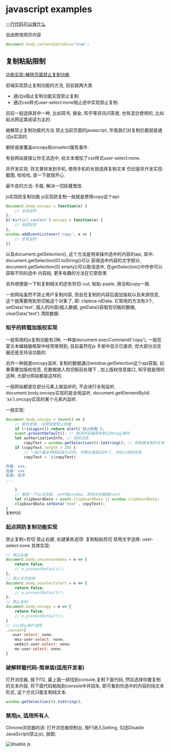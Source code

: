 # javascript examples

[一行代码可以做什么](https://www.zhihu.com/question/285586045/answer/1164579350)

自由修改网页内容

```js
document.body.contentEditable='true';
```

## 复制粘贴限制

[功能实现-解除页面禁止复制功能](https://segmentfault.com/a/1190000039087909)

前端实现禁止复制功能的方法, 目前就两大类

+ 通过js阻止复制功能实现禁止复制.
+ 通过css样式user-select:none阻止选中实现禁止复制.

目前一般选择其中一种, 比如简书, 掘金, 知乎等资讯问答类, 也有混合使用的, 比如起点网这类阅读为主的.

破解禁止复制功能的方法
禁止当前页面的javascript, 毕竟我们对复制拦截就是通过js实现的.

删除或者覆盖oncopy和onselect属性事件.

有些网站直接让你无法选中, 给文本增加了css样式user-select:none.

非开发实现: 将文章转发到手机, 使用手机的长按选择复制文本
仍旧是非开发实现: 截图, 哈哈哈, 皮一下就很开心.

最牛皮的方法: 手敲, 解决一切妖魔鬼怪.

js实现防复制功能
js实现防复制一般就是使用copy这个api:

```js
document.body.oncopy = function(e) {
    // 全局监听
};
$('#articl_content').oncopy = function(e) {
    // 局部监听
};
window.addEventListener('copy', e => {
    // 全局监听
})
```

以及document.getSelection(), 这个方法是用来操作选中的内容的api, 其中:
document.getSelection(0).toString()可以 获得选中内容的文字部分,
document.getSelection(0).empty()可以取消选中,
在getSelection()中传参可以获取不同的选中 内容段, 更多有趣的方法在它原型里.

另外顺便提一下和复制相关的还有剪切-cut, 粘贴-paste, 用法和copy一致.

一些网站虽然不禁止用户复制内容, 但会在复制的内容后面加版权以及来源信息,
这个就需要用到剪切板这个对象了, 即: clipboa rdData.
它常用的方法有3个, setData('text', 插入的内容)插入数据, getData()获取剪切板的数据, clearData('text') 清除数据.

### 知乎的转载加版权实现

一般常用的js复制功能有2种, 一种是document.execCommand('copy'),
一般在富文本编辑器框架中经常使用到, 目前虽然在js 手册中显示已废弃, 但大部分浏览器还是支持该功能的.

另外一种就是oncopy监听, 复制的数据通过window.getSelection这个api获取,
如果需要加版权信息, 在数据放入剪切板前处理下 , 加上版权信息接口, 知乎就是用的这种, 大部分网站都是这样的.

一般网站都是在部分元素上做监听的, 不会进行全局监听, document.body.oncopy实现的是全局监听,
document.getElementById( 'xx').oncopy实现的某个元素内监听.

一般实现:

```js
document.body.oncopy = (event) => {
    // 是否登录, 没登陆就禁止转载
    if (!isLogin()) return alert('禁止转载');
    event.preventDefault(); // 取消浏览器原本默认的copy事件
    let authorizationInfo, // 授权信息
        copyText = window.getSelection(0).toString(); // 获取被复制的文本内容, 没有dom结构
    if (copyText.length > 20) {
        // 一般少量复制网站是允许的, 字数长度超过20个, 则加入授权信息
        copyText = `${copyText}

作者: xxx,
连接: xxx
来源: 知乎
...
`
    }
    // 兼容一下ie浏览器, ie中是window, 其他浏览器是event
    let clipboardData = event.clipboardData || window.clipboardData;
    clipboardData.setData('text', copyText);
}
复制代码
```

### 起点网防复制功能实现

禁止复制+剪切
禁止右键, 右键某些选项: 复制粘贴剪切
禁用文字选择: user-select:none
具体实现:

```js
// 禁止右键
document.body.oncontextmenu = e => {
    return false;
    // e.preventDefault();
};
// 禁止文字选择
document.body.onselectstart = e => {
    return false;
    // e.preventDefault();
};
// 禁止复制
document.body.oncopy = e => {
    return false;
    // e.preventDefault();
}
// css禁止用户选择
.content{
   user-select: none;
   -moz-user-select: none;
   -webkit-user-select: none;
   -ms-user-select: none;
}
```

### 破解转载代码-简单版(适用开发者)

打开浏览器, 按下f12, 最上面一排找到console,复制下面代码,
然后选择你要复制的文本内容, 将下面代码粘贴到console中并回车,
即可看到你选中的内容的纯文本形式, 这个方式只能复制纯文本.

```js
window.getSelection(0).toString();
```

### 禁用js, 适用所有人

Chrome浏览器的话: 打开浏览器控制台, 按F1进入Setting, 勾选Disable JavaScript(禁止js), 放图:

![disable js](https://segmentfault.com/img/remote/1460000039087913)
